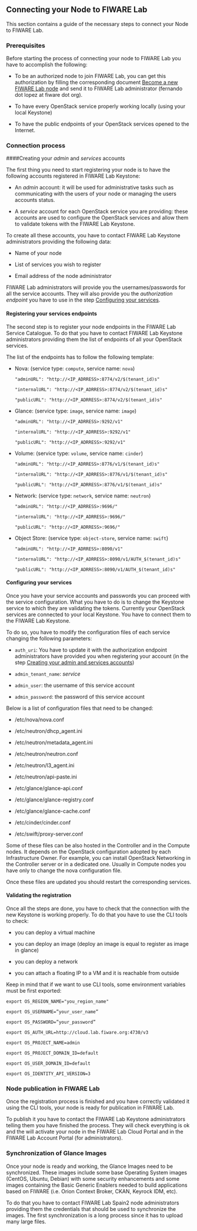 ## Connecting your Node to FIWARE Lab 

This section contains a guide of the necessary steps to connect your
Node to FIWARE Lab.

### Prerequisites

Before starting the process of connecting your node to FIWARE Lab you
have to accomplish the following:

-   To be an authorized node to join FIWARE Lab, you can get this
    authorization by filling the corresponding document
    [Become a new FIWARE Lab node](../D) and send it to FIWARE Lab administrator
    (fernando dot lopez at fiware dot org).

-   To have every OpenStack service properly working locally (using your
    local Keystone)

-   To have the public endpoints of your OpenStack services opened to
    the Internet.

### Connection process

####<a name="accounts"></a>Creating your *admin* and *services* accounts

The first thing you need to start registering your node is to have the
following accounts registered in FIWARE Lab Keystone:

-   An *admin* account: it will be used for administrative tasks such
    as communicating with the users of your node or managing the users
    accounts status.

-   A *service* account for each OpenStack service you are providing:
    these accounts are used to configure the OpenStack services and
    allow them to validate tokens with the FIWARE Lab Keystone.

To create all these accounts, you have to contact FIWARE Lab Keystone
administrators providing the following data:

-   Name of your node

-   List of services you wish to register

-   Email address of the node administrator

FIWARE Lab administrators will provide you the usernames/passwords for
all the service accounts. They will also provide you the
*authorization endpoint* you have to use in the step
[Configuring your services](#services).

#### Registering your services endpoints

The second step is to register your node endpoints in the FIWARE Lab
Service Catalogue. To do that you have to contact FIWARE Lab Keystone
administrators providing them the list of endpoints of all your
OpenStack services.

The list of the endpoints has to follow the following template:

-   Nova: (service type: `compute`, service name: `nova`)

    ```
    "adminURL": "http://<IP_ADRRESS>:8774/v2/$(tenant_id)s"

    "internalURL": "http://<IP_ADRRESS>:8774/v2/$(tenant_id)s"

    "publicURL": "http://<IP_ADRRESS>:8774/v2/$(tenant_id)s"
    ```

-   Glance: (service type: `image`, service name: `image`)

    ```
    "adminURL": "http://<IP_ADRRESS>:9292/v1"

    "internalURL": "http://<IP_ADRRESS>:9292/v1"

    "publicURL": "http://<IP_ADRRESS>:9292/v1"
    ```

-   Volume: (service type: `volume`, service name: `cinder`)

    ```
    "adminURL": "http://<IP_ADRRESS>:8776/v1/$(tenant_id)s"

    "internalURL": "http://<IP_ADRRESS>:8776/v1/$(tenant_id)s"

    "publicURL": "http://<IP_ADRRESS>:8776/v1/$(tenant_id)s"
    ```

-   Network: (service type: `network`, service name: `neutron`)

    ```
    "adminURL": "http://<IP_ADRRESS>:9696/"

    "internalURL": "http://<IP_ADRRESS>:9696/"

    "publicURL": "http://<IP_ADRRESS>:9696/"
    ```

-   Object Store: (service type: `object-store`, service name: `swift`)

    ```
    "adminURL": "http://<IP_ADRRESS>:8090/v1"

    "internalURL": "http://<IP_ADRRESS>:8090/v1/AUTH_$(tenant_id)s"

    "publicURL": "http://<IP_ADRRESS>:8090/v1/AUTH_$(tenant_id)s"
    ```

#### <a name="services"></a>Configuring your services

Once you have your service accounts and passwords you can proceed with
the service configuration. What you have to do is to change the Keystone
service to which they are validating the tokens. Currently your
OpenStack services are connected to your local Keystone. You have to
connect them to the FIWARE Lab Keystone.

To do so, you have to modify the configuration files of each service
changing the following parameters:

-   `auth_uri`: You have to update it with the authorization endpoint
    administrators have provided you when registering your account (in
    the step [Creating your admin and services accounts](#accounts))

-   `admin_tenant_name`: *service*

-   `admin_user`: the username of this service account

-   `admin_password`: the password of this service account

Below is a list of configuration files that need to be changed:

-   /etc/nova/nova.conf

-   /etc/neutron/dhcp_agent.ini

-   /etc/neutron/metadata_agent.ini

-   /etc/neutron/neutron.conf

-   /etc/neutron/l3_agent.ini

-   /etc/neutron/api-paste.ini

-   /etc/glance/glance-api.conf

-   /etc/glance/glance-registry.conf

-   /etc/glance/glance-cache.conf

-   /etc/cinder/cinder.conf

-   /etc/swift/proxy-server.conf

Some of these files can be also hosted in the Controller and in the
Compute nodes. It depends on the OpenStack configuration adopted by each
Infrastructure Owner. For example, you can install OpenStack Networking
in the Controller server or in a dedicated one. Usually in Compute nodes
you have only to change the nova configuration file.

Once these files are updated you should restart the corresponding
services.

#### Validating the registration

Once all the steps are done, you have to check that the connection with
the new Keystone is working properly. To do that you have to use the CLI
tools to check:

-   you can deploy a virtual machine

-   you can deploy an image (deploy an image is equal to register as
    image in glance)

-   you can deploy a network

-   you can attach a floating IP to a VM and it is reachable from
    outside

Keep in mind that if we want to use CLI tools, some environment
variables must be first exported:

```
export OS_REGION_NAME="you_region_name"

export OS_USERNAME=”your_user_name”

export OS_PASSWORD=”your_password”

export OS_AUTH_URL=http://cloud.lab.fiware.org:4730/v3

export OS_PROJECT_NAME=admin

export OS_PROJECT_DOMAIN_ID=default

export OS_USER_DOMAIN_ID=default

export OS_IDENTITY_API_VERSION=3
```

### Node publication in FIWARE Lab

Once the registration process is finished and you have correctly
validated it using the CLI tools, your node is ready for publication in
FIWARE Lab.

To publish it you have to contact the FIWARE Lab Keystone administrators
telling them you have finished the process. They will check everything
is ok and the will activate your node in the FIWARE Lab Cloud Portal and
in the FIWARE Lab Account Portal (for administrators).

### Synchronization of Glance Images

Once your node is ready and working, the Glance Images need to be
synchronized. These images include some base Operating System images
(CentOS, Ubuntu, Debian) with some security enhancements and some images
containing the Basic Generic Enablers needed to build applications based
on FIWARE (i.e. Orion Context Broker, CKAN, Keyrock IDM, etc).

To do that you have to contact FIWARE Lab Spain2 node administrators
providing them the credentials that should be used to synchronize the
images. The first synchronization is a long process since it has to
upload many large files.